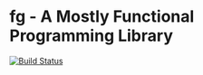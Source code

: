 # fg - A Mostly Functional Programming Library

[![Build Status](https://travis-ci.org/noah-freitas/fg.png?branch=master)](https://travis-ci.org/noah-freitas/fg)
